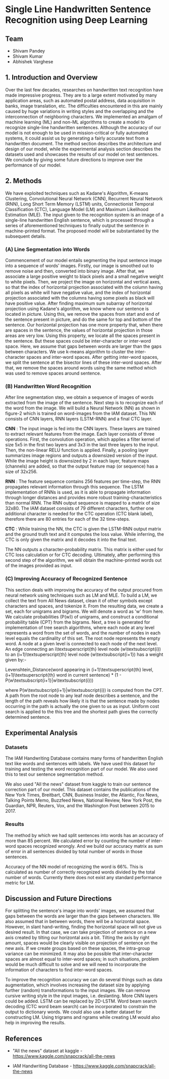 # Single Line Handwritten Sentence Recognition using Deep Learning

## Team

- Shivam Pandey
- Shivam Kumar
- Abhishek Varghese

## 1. Introduction and Overview 

Over the last few decades, researches on handwritten text recognition have made impressive progress. They are to a large extent motivated by many application areas, such as automated postal address, data acquisition in banks, image translation, etc. The difficulties encountered in this are mainly caused by huge variations in writing styles and the overlapping and the interconnection of neighboring characters. We implemented an amalgam of machine learning (ML) and non-ML algorithms to create a model to recognize single-line handwritten sentences. Although the accuracy of our model is not enough to be used in mission-critical or fully automated systems, it could assist us by generating a fairly accurate text from a handwritten document. The method section describes the architecture and design of our model, while the experimental analysis section describes the datasets used and showcases the results of our model on test sentences. We conclude by giving some future directions to improve over the performance of our model.

## 2. Methods

We have exploited techniques such as Kadane's Algorithm, K-means Clustering, Convolutional Neural Network (CNN), Recurrent Neural Network (RNN), Long Short Term Memory (LSTM) units, Connectionist Temporal Classification (CTC), Language Model (LM) and Maximum Likelihood Estimation (MLE). The input given to the recognition system is an image of a single-line handwritten English sentence, which is processed through a series of aforementioned techniques to finally output the sentence in machine-printed format. The proposed model will be substantiated by the subsequent details.

### (A) Line Segmentation into Words

Commencement of our model entails segmenting the input sentence image into a sequence of words' images. Firstly, our image is smoothed out to remove noise and then, converted into binary image. After that, we associate a large positive weight to black pixels and a small negative weight to white pixels. Then, we project the image on horizontal and vertical axes, so that the index of horizontal projection associated with the column having all pixels as white will have negative value, and the index of horizontal projection associated with the columns having some pixels as black will have positive value. After finding maximum sum subarray of horizontal projection using Kadane's algorithm, we know where our sentence is located in picture. Using this, we remove the spaces from start and end of the sentence present in picture, and do the same for top and bottom of the sentence. Our horizontal projection has one more property that, when there are spaces in the sentence, the values of horizontal projection in those areas are very low. Using this property, we locate all the spaces present in the sentence. But these spaces could be inter-character or inter-word space. Here, we assume that gaps between words are larger than the gaps between characters. We use k-means algorithm to cluster the inter-character spaces and inter-word spaces. After getting inter-word spaces, we split the sentence at the bisector lines of these inter-word spaces. After that, we remove the spaces around words using the same method which was used to remove spaces around sentence.

### (B) Handwritten Word Recognition

After line segmentation step, we obtain a sequence of images of words extracted from the image of the sentence. Next step is to recognize each of the word from the image. We will build a Neural Network (NN) as shown in figure-2 which is trained on word-images from the IAM dataset. This NN consists of CNN layers, RNN layers (LSTM-RNN) and a final CTC layer.

**CNN** : The input image is fed into the CNN layers. These layers are trained to extract relevant features from the image. Each layer consists of three operations. First, the convolution operation, which applies a filter kernel of size 5x5 in the first two layers and 3x3 in the last three layers to the input. Then, the non-linear RELU function is applied. Finally, a pooling layer summarizes image regions and outputs a downsized version of the input. While the image height is downsized by 2 in each layer, feature maps (channels) are added, so that the output feature map (or sequence) has a size of 32x256.

**RNN** : The feature sequence contains 256 features per time-step, the RNN propagates relevant information through this sequence. The LSTM implementation of RNNs is used, as it is able to propagate information through longer distances and provides more robust training-characteristics than normal RNN. The RNN output sequence is mapped to a matrix of size 32x80. The IAM dataset consists of 79 different characters, further one additional character is needed for the CTC operation (CTC blank label), therefore there are 80 entries for each of the 32 time-steps.

**CTC** : While training the NN, the CTC is given the LSTM-RNN output matrix and the ground truth text and it computes the loss value. While inferring, the CTC is only given the matrix and it decodes it into the final text.

The NN outputs a character-probability matrix. This matrix is either used for CTC loss calculation or for CTC decoding. Ultimately, after performing this second step of the algorithm, we will obtain the machine-printed words out of the images provided as input.

### (C) Improving Accuracy of Recognized Sentence

This section deals with improving the accuracy of the output procured from neural network using techniques such as LM and MLE. To build a LM, we collect the text from All News dataset, clean it of other symbols except characters and spaces, and tokenize it. From the resulting data, we create a set, each for unigrams and bigrams. We will denote a word as 'w' from here. We calculate probabilities (P(w)) of unigrams, and construct a conditional probability table (CPT) from the bigrams. Next, a tree is generated for implementation of tree search algorithms, where each node at any level represents a word from the set of words, and the number of nodes in each level equals the cardinality of this set. The root node represents the empty word. A node at a given level is connected to each node of the next level. An edge connecting an i\textsuperscript{th} level node (w\textsubscript{i}) to an (i+1)\textsuperscript{th} level node (w\textsubscript{i+1}) has a weight given by:-

Levenshtein\_Distance(word appearing in (i+1)\textsuperscript{th} level, (i+1)\textsuperscript{th} word in current sentence) * (1 - P(w\textsubscript{i+1}|w\textsubscript{i})) 

where P(w\textsubscript{i+1}|w\textsubscript{i}) is computed from the CPT. A path from the root node to any leaf node describes a sentence, and the length of the path reveals how likely it is that the sentence made by nodes occurring in the path is actually the one given to us as input. Uniform cost search is applied to the this tree and the shortest path gives the correctly determined sentence.

## Experimental Analysis

### Datasets

The IAM Handwriting Database contains many forms of handwritten English text like words and sentences with labels. We have used this dataset for training and testing the word recognition part of our model. We also used this to test our sentence segmentation method. 

We also used "All the news" dataset from kaggle to train our sentence correction part of our model. This dataset contains the publications of the New York Times, Breitbart, CNN, Business Insider, the Atlantic, Fox News, Talking Points Memo, Buzzfeed News, National Review, New York Post, the Guardian, NPR, Reuters, Vox, and the Washington Post between 2015 to 2017.

### Results

The method by which we had split sentences into words has an accuracy of more than 85 percent. We calculated error by counting the number of inter-word spaces recognized wrongly. And we build our accuracy matrix as sum of error in all sentences divided by total number of words in those sentences.

Accuracy of the NN model of recognizing the word is 66%. This is calculated as number of correctly recognized words divided by the total number of words. Currently there does not exist any standard performance metric for LM.

## Discussion and Future Directions

For splitting the sentence's image into words' images, we assumed that gaps between the words are larger than the gaps between characters. We also assumed that in between words, there will be a horizontal space. However, in slant hand-writing, finding the horizontal space will not give us desired result. In that case, we can take projection of sentence on a new axis created by tilting our horizontal axis a bit. Tilting the axis by right amount, spaces would be clearly visible on projection of sentence on the new axis. If we create groups based on these spaces, the intra-group variance can be minimized. It may also be possible that inter-character spaces are almost equal to inter-word spaces; in such situations, problem would be much difficult to solve and we will need to incorporate the information of characters to find inter-word spaces.

To improve the recognition accuracy we can do several things such as data augmentation, which involves increasing the dataset size by applying further (random) transformations to the input images. We can remove cursive writing style in the input images, i.e. deslanting. More CNN layers could be added. LSTM can be replaced by 2D-LSTM. Word beam search decoding (CTC word beam search) can be incorporated to constrain the output to dictionary words. We could also use a better dataset for constructing LM. Using trigrams and ngrams while creating LM would also help in improving the results.

## References

- "All the news" dataset at kaggle - https://www.kaggle.com/snapcrack/all-the-news

- IAM Handwriting Database - https://www.kaggle.com/snapcrack/all-the-news
